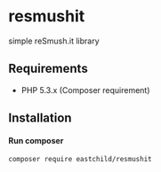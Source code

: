 # resmushit
simple reSmush.it library

## Requirements

- PHP 5.3.x (Composer requirement)

## Installation
#### Run composer
```shell
composer require eastchild/resmushit
```

